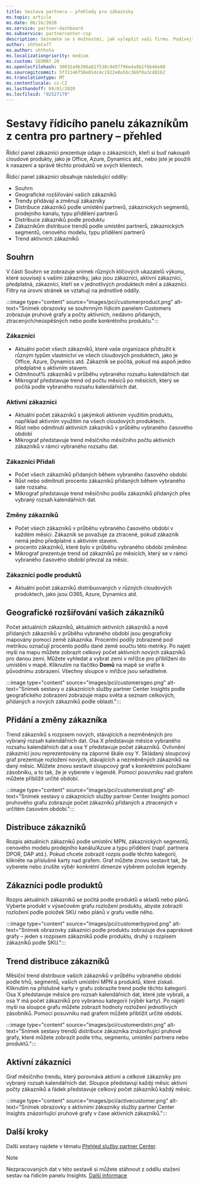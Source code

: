 ```yaml
---
title: Sestava partnera – přehledy pro zákazníky
ms.topic: article
ms.date: 06/16/2020
ms.service: partner-dashboard
ms.subservice: partnercenter-csp
description: Seznamte se s možnostmi, jak vylepšit vaši firmu. Podívejte se na konkrétní trendy zákazníků podle geograficky, podle produktu a dalších atributů.
author: shthota77
ms.author: shthota
ms.localizationpriority: medium
ms.custom: SEOMAY.20
ms.openlocfilehash: 30032a9b396a82f530c9497f96e4a9b1f6b46e00
ms.sourcegitcommit: 5f31146f50e01dc4c1922e0a5bc369f0a3cd8162
ms.translationtype: MT
ms.contentlocale: cs-CZ
ms.lasthandoff: 09/01/2020
ms.locfileid: "92527179"
---
```

# <a name="customers-dashboard-reports-from-partner-center-insights"></a>Sestavy řídicího panelu zákazníkům z centra pro partnery – přehled

Řídicí panel zákazníci prezentuje údaje o zákaznících, kteří si buď nakoupili cloudové produkty, jako je Office, Azure, Dynamics atd., nebo jste je použili k nasazení a správě těchto produktů ve svých klientech. 
 
Řídicí panel zákazníci obsahuje následující oddíly: 

- Souhrn  
- Geografické rozšiřování vašich zákazníků 
- Trendy přidávají a změnují zákazníky 
- Distribuce zákazníků podle umístění partnerů, zákaznických segmentů, prodejního kanálu, typu přidělení partnerů 
- Distribuce zákazníků podle produktu 
- Zákazníkům distribuce trendů podle umístění partnerů, zákaznických segmentů, cenového modelu, typu přidělení partnerů 
- Trend aktivních zákazníků 

## <a name="summary"></a>Souhrn

V části Souhrn se zobrazuje snímek různých klíčových ukazatelů výkonu, které souvisejí s vašimi zákazníky, jako jsou zákazníci, aktivní zákazníci, předplatná, zákazníci, kteří se v jednotlivých produktech mění a zákazníci. Filtry na úrovni stránek se vztahují na jednotlivé oddíly.

:::image type="content" source="images/pci/customerproduct.png" alt-text="Snímek obrazovky se souhrnným řídicím panelem Customers zobrazuje pruhové grafy a počty aktivních, nedávno přidaných, ztracených/neúspěšných nebo podle konkrétního produktu.":::

### <a name="customers"></a>Zákazníci

- Aktuální počet všech zákazníků, které vaše organizace přidružit k různým typům vlastnictví ve všech cloudových produktech, jako je Office, Azure, Dynamics atd. Zákazník se počítá, pokud má aspoň jedno předplatné s aktivním stavem.  
- Odmítnout% zákazníků v průběhu vybraného rozsahu kalendářních dat 
- Mikrograf představuje trend od počtu měsíců po měsících, který se počítá podle vybraného rozsahu kalendářních dat.

### <a name="active-customers"></a>Aktivní zákazníci

- Aktuální počet zákazníků s jakýmkoli aktivním využitím produktu, například aktivním využitím na všech cloudových produktech.
- Růst nebo odmítnutí aktivních zákazníků v průběhu vybraného časového období
- Mikrograf představuje trend měsíčního měsíčního počtu aktivních zákazníků v rámci vybraného rozsahu dat.

### <a name="customers-added"></a>Zákazníci Přidali

- Počet všech zákazníků přidaných během vybraného časového období.
- Růst nebo odmítnutí procento zákazníků přidaných během vybraného sate rozsahu.
- Mikrograf představuje trend měsíčního podílu zákazníků přidaných přes vybraný rozsah kalendářních dat.

### <a name="customers-churned"></a>Změny zákazníků
- Počet všech zákazníků v průběhu vybraného časového období v každém měsíci. Zákazník se považuje za ztracené, pokud zákazník nemá jedno předplatné s aktivním stavem. 
- procento zákazníků, které bylo v průběhu vybraného období změněno 
- Mikrograf prezentuje trend od zákazníků po měsících, který se v rámci vybraného časového období převzal za měsíc. 
 
### <a name="customers-by-products"></a>Zákazníci podle produktů

- Aktuální počet zákazníků distribuovaných v různých cloudových produktech, jako jsou O365, Azure, Dynamics atd.  

## <a name="geographical-spread-of-your-customers"></a>Geografické rozšiřování vašich zákazníků

Počet aktuálních zákazníků, aktuálních aktivních zákazníků a nově přidaných zákazníků v průběhu vybraného období jsou geograficky mapovány pomocí země zákazníka. Procentní podíly zobrazené pod metrikou označují procento podílu dané země součtu této metriky. Po najetí myší na mapu můžete zobrazit celkový počet aktivních nových zákazníků pro danou zemi. Můžete vyhledat a vybrat zemi v mřížce pro přiblížení do umístění v mapě. Kliknutím na tlačítko **Domů** na mapě se vraťte k původnímu zobrazení. Všechny sloupce v mřížce jsou seřaditelné.  

:::image type="content" source="images/pci/customersgeo.png" alt-text="Snímek sestavy o zákaznících služby partner Center Insights podle geografického zobrazení zobrazuje mapu světa a seznam celkových, přidaných a nových zákazníků podle oblastí.":::

## <a name="customer-adds-and-churns"></a>Přidání a změny zákazníka

Trend zákazníků s rozpisem nových, stávajících a nezměněných pro vybraný rozsah kalendářních dat. Osa X představuje měsíce vybraného rozsahu kalendářních dat a osa Y představuje počet zákazníků. Ovlivnění zákazníci jsou reprezentovány na záporné škále osy Y. Skládaný sloupcový graf prezentuje rozložení nových, stávajících a nezměněných zákazníků na daný měsíc. Můžete znovu sestavit sloupcový graf s konkrétními položkami zásobníku, a to tak, že je vyberete v legendě. Pomocí posuvníku nad grafem můžete přiblížit určité období. 

:::image type="content" source="images/pci/customerslost.png" alt-text="Snímek sestavy o zákaznících služby partner Center Insights pomocí pruhového grafu zobrazuje počet zákazníků přidaných a ztracených v určitém časovém období.":::

## <a name="customer-distribution"></a>Distribuce zákazníků

Rozpis aktuálních zákazníků podle umístění MPN, zákaznických segmentů, cenového modelu prodejního kanálu/Azure a typu přidělení (např. partnera DPOR, DAP atd.). Pokud chcete zobrazit rozpis podle těchto kategorií, klikněte na příslušné karty nad grafem. Graf můžete znovu sestavit tak, že vyberete nebo zrušíte výběr konkrétní dimenze výběrem položek legendy. 

## <a name="customers-by-products"></a>Zákazníci podle produktů

Rozpis aktuálních zákazníků se počítá podle produktů a skladů nebo plánů. Vyberte produkt v výsečovém grafu rozložení produktu, abyste zobrazili rozložení podle položek SKU nebo plánů v grafu vedle něho.

:::image type="content" source="images/pci/customerbyprod.png" alt-text="Snímek obrazovky zákazníci podle produktu zobrazuje dva paprskové grafy – jeden s rozpisem zákazníků podle produktu, druhý s rozpisem zákazníků podle SKU.":::

## <a name="customer-distribution-trend"></a>Trend distribuce zákazníků 

Měsíční trend distribuce vašich zákazníků v průběhu vybraného období podle trhů, segmentů, vašich umístění MPN a produktů, které získali. Kliknutím na příslušné karty v grafu zobrazíte trend podle těchto kategorií. Osa X představuje měsíce pro rozsah kalendářních dat, které jste vybrali, a osa Y má počet zákazníků pro vybranou kategorii (výběr karty). Po najetí myší na sloupce grafu můžete zobrazit hodnoty rozložení jednotlivých zásobníků. Pomocí posuvníku nad grafem můžete přiblížit určité období.   

:::image type="content" source="images/pci/customerdistri.png" alt-text="Snímek sestavy trendů distribuce zákazníka znázorňující pruhové grafy, které můžete zobrazit podle trhu, segmentu, umístění partnera nebo produktů.":::

## <a name="active-customers"></a>Aktivní zákazníci

Graf měsíčního trendu, který porovnává aktivní a celkové zákazníky pro vybraný rozsah kalendářních dat. Sloupce představují každý měsíc aktivní počty zákazníků a řádek představuje celkový počet zákazníků každý měsíc. 

:::image type="content" source="images/pci/activecustomer.png" alt-text="Snímek obrazovky s aktivními zákazníky služby partner Center Insights znázorňující pruhové grafy v čase aktivních zákazníků.":::

## <a name="next-steps"></a>Další kroky

Další sestavy najdete v tématu [Přehled služby partner Center](partner-center-insights.md).

>[!NOTE]
> Nezpracovaných dat v této sestavě si můžete stáhnout z oddílu stažení sestav na řídicím panelu Insights. [Další informace](pci-download-reports.md) 
